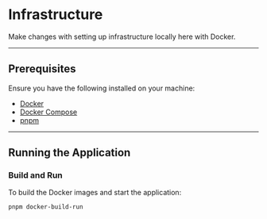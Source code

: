 # Infrastructure

Make changes with setting up infrastructure locally here with Docker.

---

## Prerequisites

Ensure you have the following installed on your machine:

- [Docker](https://docs.docker.com/get-docker/)
- [Docker Compose](https://docs.docker.com/compose/install/)
- [pnpm](https://pnpm.io/installation)

---

## Running the Application

### **Build and Run**

To build the Docker images and start the application:

```bash
pnpm docker-build-run
```
